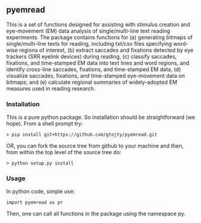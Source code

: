 ## pyemread

This is a set of functions designed for assisting with stimulus
creation and eye-movement (EM) data analysis of single/multi-line text
reading experiments. The package contains functions for (a) generating
bitmaps of single/multi-line texts for reading, including txt/csv
files specifying word-wise regions of interest, (b) extract saccades 
and fixations detected by eye trackers (SRR eyelink devices) during 
reading, (c) classify saccades, fixations, and time-stamped EM data 
into text lines and word regions, and identify cross-line saccades, 
fixations, and time-stamped EM data, (d) visualize saccades, fixations,
 and time-stamped eye-movement data on bitmaps;  and (e) calculate 
regional summaries of widely-adopted EM measures used in reading research.

### Installation

This is a pure python package. So installation should be
straightforward (we hope). From a shell prompt try:
```
> pip install git+https://github.com/gtojty/pyemread.git
```
OR, you can fork the source tree from github to your machine and then,
from within the top level of the source tree do:
```
> python setup.py install
```

### Usage

In python code, simple use:
```
import pyemread as pr
```
Then, one can call all functions in the package using the namespace py.


